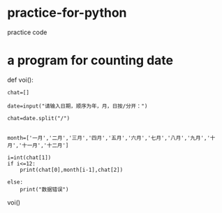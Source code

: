 # practice-for-python
practice code
# a program for counting date

def voi():
    
    chat=[]
    
    date=input("请输入日期，顺序为年，月，日按/分开：")
    
    chat=date.split("/")
    
    
    month=['一月','二月','三月','四月','五月','六月','七月','八月','九月','十月','十一月','十二月']
    
    i=int(chat[1])
    if i<=12:
        print(chat[0],month[i-1],chat[2])
    
    else:
        print("数据错误")
voi()
